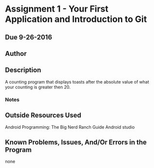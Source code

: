 # Assignment 1 - Your First Application and Introduction to Git
## Due 9-26-2016

## Author

## Description

A counting program that displays toasts after the absolute value of what your counting is greater then 20.

### Notes

## Outside Resources Used
Android Programming: The Big Nerd Ranch Guide
Android studio
## Known Problems, Issues, And/Or Errors in the Program
none
